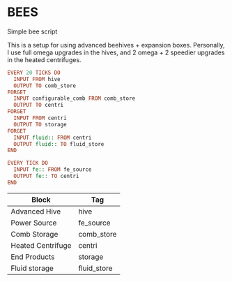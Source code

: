 # BEES
Simple bee script

This is a setup for using advanced beehives + expansion boxes.
Personally, I use full omega upgrades in the hives, and 2 omega + 2 speedier upgrades in the heated centrifuges.

``` Haskell
EVERY 20 TICKS DO
  INPUT FROM hive
  OUTPUT TO comb_store
FORGET
  INPUT configurable_comb FROM comb_store
  OUTPUT TO centri
FORGET
  INPUT FROM centri
  OUTPUT TO storage
FORGET
  INPUT fluid:: FROM centri
  OUTPUT fluid:: TO fluid_store
END

EVERY TICK DO
  INPUT fe:: FROM fe_source
  OUTPUT fe:: TO centri
END
```

| Block | Tag  |
|-|-|
| Advanced Hive | hive |
| Power Source  | fe_source |
| Comb Storage | comb_store |
| Heated Centrifuge | centri |
| End Products | storage |
| Fluid storage | fluid_store |

